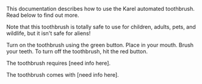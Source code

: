 This documentation describes how to use the Karel automated toothbrush. Read below to find out more. 

Note that this toothbrush is totally safe to use for children, adults, pets, and wildlife, but it isn't safe for aliens!

Turn on the toothbrush using the green button. Place in your mouth. Brush your teeth. To turn off the toothbrush, hit the red button.

The toothbrush requires [need info here].

The toothbrush comes with [need info here].
